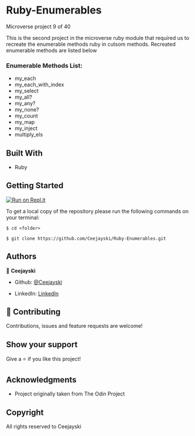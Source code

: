 # Ruby-Enumerables
Microverse project 9 of 40

This is the second project in the microverse ruby module that required us to recreate the enumerable methods ruby in cutsom methods.
Recreated enumerable methods are listed below
### Enumerable Methods List:

- my_each
- my_each_with_index
- my_select
- my_all?
- my_any?
- my_none?
- my_count
- my_map
- my_inject
- multiply_els

## Built With

- Ruby

## Getting Started

[![Run on Repl.it](https://repl.it/badge/github/Ceejayski/Ruby-Enumerables)](https://repl.it/github/Ceejayski/Ruby-Enumerables)

To get a local copy of the repository please run the following commands on your terminal:

```
$ cd <folder>
```

```
$ git clone https://github.com/Ceejayski/Ruby-Enumerables.git
```

## Authors

👤 **Ceejayski**

- Github: [@Ceejayski](https://github.com/Ceejayski)

- LinkedIn: [LinkedIn](https://www.linkedin.com/in/chijioke-okoli-b0397a168/)

## 🤝 Contributing

Contributions, issues and feature requests are welcome!


## Show your support

Give a ⭐️ if you like this project!


## Acknowledgments

- Project originally taken from The Odin Project
## Copyright
All rights reserved to Ceejayski